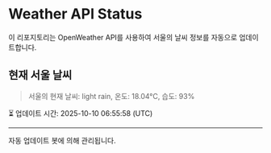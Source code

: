 
# Weather API Status

이 리포지토리는 OpenWeather API를 사용하여 서울의 날씨 정보를 자동으로 업데이트합니다.

## 현재 서울 날씨
> 서울의 현재 날씨: light rain, 온도: 18.04°C, 습도: 93%

⏳ 업데이트 시간: 2025-10-10 06:55:58 (UTC)

---
자동 업데이트 봇에 의해 관리됩니다.
